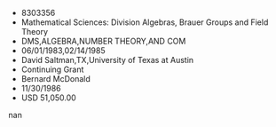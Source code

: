 
* 8303356
* Mathematical Sciences: Division Algebras, Brauer Groups and Field Theory
* DMS,ALGEBRA,NUMBER THEORY,AND COM
* 06/01/1983,02/14/1985
* David Saltman,TX,University of Texas at Austin
* Continuing Grant
* Bernard McDonald
* 11/30/1986
* USD 51,050.00

nan
